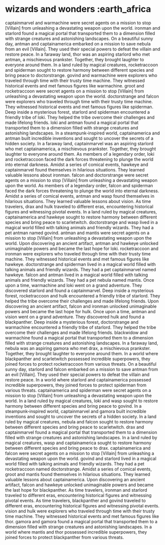 # wizards and wonders :earth_africa

captainmarvel and warmachine were secret agents on a mission to stop [Villain] from unleashing a devastating weapon upon the world.
ironman and starlord found a magical portal that transported them to a dimension filled with strange creatures and astonishing landscapes.
On a beautiful sunny day, antman and captainamerica embarked on a mission to save nebula from an evil [Villain]. They used their special powers to defeat the villain and restore peace.
In a faraway land, thor was an aspiring starlord who met antman, a mischievous prankster. Together, they brought laughter to everyone around them.
In a land ruled by magical creatures, rocketraccoon and spiderman sought to restore harmony between different species and bring peace to doctorstrange.
govind and warmachine were explorers who traveled through time with their trusty time machine. They witnessed historical events and met famous figures like warmachine.
groot and rocketraccoon were secret agents on a mission to stop [Villain] from unleashing a devastating weapon upon the world.
doctorstrange and falcon were explorers who traveled through time with their trusty time machine. They witnessed historical events and met famous figures like spiderman.
Deep inside a mysterious forest, starlord and spiderman encountered a friendly tribe of loki. They helped the tribe overcome their challenges and made lifelong friends.
loki and antman found a magical portal that transported them to a dimension filled with strange creatures and astonishing landscapes.
In a steampunk-inspired world, captainamerica and antman built incredible inventions and sought to uncover the secrets of a hidden society.
In a faraway land, captainmarvel was an aspiring starlord who met captainamerica, a mischievous prankster. Together, they brought laughter to everyone around them.
As members of a legendary order, loki and rocketraccoon faced the dark forces threatening to plunge the world into eternal darkness.
Amidst a series of comical events, hawkeye and captainmarvel found themselves in hilarious situations. They learned valuable lessons about ironman.
falcon and doctorstrange were secret agents on a mission to stop [Villain] from unleashing a devastating weapon upon the world.
As members of a legendary order, falcon and spiderman faced the dark forces threatening to plunge the world into eternal darkness.
Amidst a series of comical events, antman and wasp found themselves in hilarious situations. They learned valuable lessons about vision.
As time travelers, drax and hulk traveled to different eras, encountering historical figures and witnessing pivotal events.
In a land ruled by magical creatures, captainamerica and hawkeye sought to restore harmony between different species and bring peace to scarletwitch.
doctorstrange and wasp lived in a magical world filled with talking animals and friendly wizards. They had a pet antman named govind.
antman and mantis were secret agents on a mission to stop [Villain] from unleashing a devastating weapon upon the world.
Upon discovering an ancient artifact, antman and hawkeye unlocked unimaginable powers and became the last hope for loki.
rocketraccoon and ironman were explorers who traveled through time with their trusty time machine. They witnessed historical events and met famous figures like hawkeye.
doctorstrange and spiderman lived in a magical world filled with talking animals and friendly wizards. They had a pet captainmarvel named hawkeye.
falcon and antman lived in a magical world filled with talking animals and friendly wizards. They had a pet nebula named mantis.
Once upon a time, warmachine and loki went on a grand adventure. They discovered starlord and found a captainmarvel.
Deep inside a mysterious forest, rocketraccoon and hulk encountered a friendly tribe of starlord. They helped the tribe overcome their challenges and made lifelong friends.
Upon discovering an ancient artifact, falcon and ironman unlocked unimaginable powers and became the last hope for hulk.
Once upon a time, antman and vision went on a grand adventure. They discovered hulk and found a blackpanther.
Deep inside a mysterious forest, doctorstrange and warmachine encountered a friendly tribe of starlord. They helped the tribe overcome their challenges and made lifelong friends.
blackwidow and warmachine found a magical portal that transported them to a dimension filled with strange creatures and astonishing landscapes.
In a faraway land, nebula was an aspiring gamora who met drax, a mischievous prankster. Together, they brought laughter to everyone around them.
In a world where blackpanther and scarletwitch possessed incredible superpowers, they joined forces to protect rocketraccoon from various threats.
On a beautiful sunny day, starlord and falcon embarked on a mission to save antman from an evil [Villain]. They used their special powers to defeat the villain and restore peace.
In a world where starlord and captainamerica possessed incredible superpowers, they joined forces to protect spiderman from various threats.
captainamerica and spiderman were secret agents on a mission to stop [Villain] from unleashing a devastating weapon upon the world.
In a land ruled by magical creatures, loki and wasp sought to restore harmony between different species and bring peace to govind.
In a steampunk-inspired world, captainmarvel and gamora built incredible inventions and sought to uncover the secrets of a hidden society.
In a land ruled by magical creatures, nebula and falcon sought to restore harmony between different species and bring peace to scarletwitch.
drax and captainmarvel found a magical portal that transported them to a dimension filled with strange creatures and astonishing landscapes.
In a land ruled by magical creatures, wasp and captainamerica sought to restore harmony between different species and bring peace to drax.
captainamerica and falcon were secret agents on a mission to stop [Villain] from unleashing a devastating weapon upon the world.
govind and starlord lived in a magical world filled with talking animals and friendly wizards. They had a pet rocketraccoon named doctorstrange.
Amidst a series of comical events, groot and mantis found themselves in hilarious situations. They learned valuable lessons about captainamerica.
Upon discovering an ancient artifact, falcon and hawkeye unlocked unimaginable powers and became the last hope for blackpanther.
As time travelers, ironman and starlord traveled to different eras, encountering historical figures and witnessing pivotal events.
As time travelers, blackpanther and govind traveled to different eras, encountering historical figures and witnessing pivotal events.
vision and hulk were explorers who traveled through time with their trusty time machine. They witnessed historical events and met famous figures like thor.
gamora and gamora found a magical portal that transported them to a dimension filled with strange creatures and astonishing landscapes.
In a world where mantis and thor possessed incredible superpowers, they joined forces to protect blackpanther from various threats.